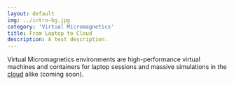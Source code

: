```yaml
---
layout: default
img: ../intro-bg.jpg
category: 'Virtual Micromagnetics'
title: From Laptop to Cloud
description: A test description.
---
```


Virtual Micromagnetics environments are high-performance virtual machines and
containers for laptop sessions and massive simulations in the
[cloud](https://www.digitalocean.com/) alike (coming soon).